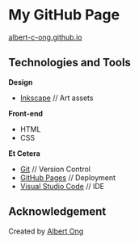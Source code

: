 # My GitHub Page
[albert-c-ong.github.io](https://albert-c-ong.github.io/)

## Technologies and Tools
**Design**
* [Inkscape](https://inkscape.org/) // Art assets

**Front-end**
* HTML
* CSS

**Et Cetera**
* [Git](https://git-scm.com) // Version Control
* [GitHub Pages](https://pages.github.com/) // Deployment
* [Visual Studio Code](https://code.visualstudio.com/) // IDE

## Acknowledgement
Created by [Albert Ong](https://github.com/Albert-C-Ong)
